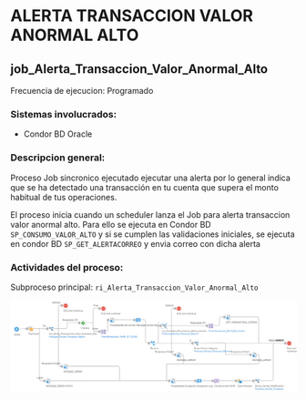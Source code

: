 # ALERTA TRANSACCION VALOR ANORMAL ALTO

## job_Alerta_Transaccion_Valor_Anormal_Alto

Frecuencia de ejecucion: Programado

### Sistemas involucrados: 

- Condor BD Oracle


### Descripcion general:
Proceso Job sincronico ejecutado ejecutar una alerta por lo general indica que se ha detectado una transacción en tu cuenta que supera el monto habitual de tus operaciones.



El proceso inicia cuando un scheduler lanza el Job para alerta transaccion valor anormal alto. Para ello se ejecuta en Condor BD `SP_CONSUMO_VALOR_ALTO` y si se cumplen las validaciones iniciales, se ejecuta en condor BD `SP_GET_ALERTACORREO` y envia correo con dicha alerta




### Actividades del proceso: 
Subproceso principal: `ri_Alerta_Transaccion_Valor_Anormal_Alto`

![alt text](assets/ri_Alerta_Transaccion_Valor_Anormal_Alto.png)




